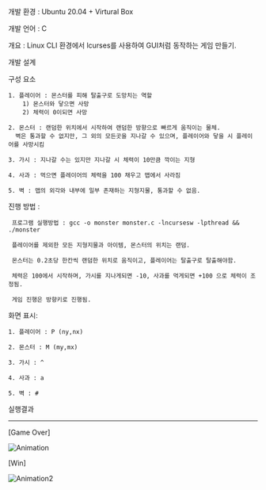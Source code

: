 개발 환경 : Ubuntu 20.04 + Virtural Box

개발 언어 : C

개요 : Linux CLI 환경에서 lcurses를 사용하여 GUI처럼 동작하는 게임 만들기.

개발 설계

구성 요소

    1. 플레이어 : 몬스터를 피해 탈출구로 도망치는 역할
        1) 몬스터와 닿으면 사망
        2) 체력이 0이되면 사망
        
    2. 몬스터 : 랜덤한 위치에서 시작하여 랜덤한 방향으로 빠르게 움직이는 물체.  
      벽은 통과할 수 없지만, 그 외의 모든곳을 지나갈 수 있으며, 플레이어와 닿을 시 플레이어를 사망시킴
    
    3. 가시 : 지나갈 수는 있지만 지나갈 시 체력이 10만큼 깍이는 지형
    
    4. 사과 : 먹으면 플레이어의 체력을 100 채우고 맵에서 사라짐
    
    5. 벽 : 맵의 외각와 내부에 일부 존재하는 지형지물, 통과할 수 없음.
진행 방법 :

     프로그램 실행방법 : gcc -o monster monster.c -lncursesw -lpthread && ./monster
    
     플레이어를 제외한 모든 지형지물과 아이템, 몬스터의 위치는 랜덤.
     
     몬스터는 0.2초당 한칸씩 랜덤한 위치로 움직이고, 플레이어는 탈출구로 탈출해야함.
     
     체력은 100에서 시작하며, 가시를 지나게되면 -10, 사과를 먹게되면 +100 으로 체력이 조정됨.
     
     게임 진행은 방향키로 진행됨.
화면 표시:

    1. 플레이어 : P (ny,nx)
    
    2. 몬스터 : M (my,mx)
    
    3. 가시 : ^
    
    4. 사과 : a
    
    5. 벽 : #

실행결과

---

[Game Over]

![Animation](https://github.com/junho1004/Mini_PJT/assets/109517019/66a93782-20b3-4bf8-8556-f8de996c8107)


[Win]

![Animation2](https://github.com/junho1004/Mini_PJT/assets/109517019/c4574d0d-6247-4160-94d8-e2150652d8e0)
